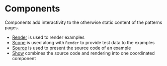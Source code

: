 Components
====

Components add interactivity to the otherwise static content
of the patterns pages.

- [Render](/components/Render) is used to render examples
- [Scope](/components/Scope) is used along with `Render` to provide
  test data to the examples
- [Source](/components/Source) is used to present the source code
  of an example
- [Show](/components/Show) combines the source code and rendering
  into one coordinated component
